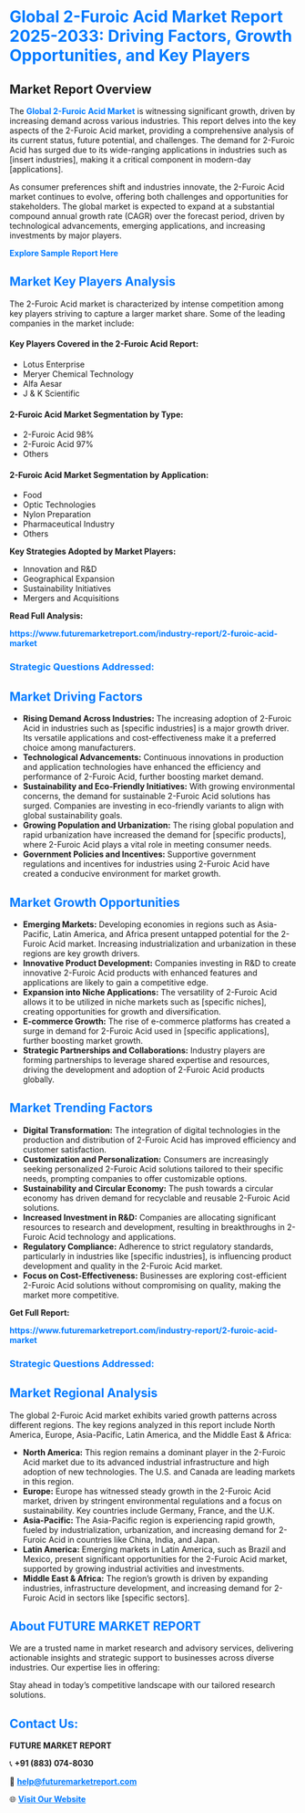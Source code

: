 <h1 style="color: #007BFF;">Global 2-Furoic Acid Market Report 2025-2033: Driving Factors, Growth Opportunities, and Key Players</h1>

<section id="overview">
<h2>Market Report Overview</h2>
<p>The <a href="https://www.futuremarketreport.com/industry-report/2-furoic-acid-market" style="color: #007BFF; text-decoration: none;"><strong>Global 2-Furoic Acid Market</strong></a> is witnessing significant growth, driven by increasing demand across various industries. This report delves into the key aspects of the 2-Furoic Acid market, providing a comprehensive analysis of its current status, future potential, and challenges. The demand for 2-Furoic Acid has surged due to its wide-ranging applications in industries such as [insert industries], making it a critical component in modern-day [applications].</p>
<p>As consumer preferences shift and industries innovate, the 2-Furoic Acid market continues to evolve, offering both challenges and opportunities for stakeholders. The global market is expected to expand at a substantial compound annual growth rate (CAGR) over the forecast period, driven by technological advancements, emerging applications, and increasing investments by major players.</p>
</section>

<section id="overview">
<p><a href="https://www.futuremarketreport.com/request-sample/reportId=64205" style="color: #007BFF; text-decoration: none;"><strong>Explore Sample Report Here</strong></a></p>
</section>

<section id="key-players">
<h2 style="color: #007BFF;">Market Key Players Analysis</h2>
<p>The 2-Furoic Acid market is characterized by intense competition among key players striving to capture a larger market share. Some of the leading companies in the market include:</p>
<h4>Key Players Covered in the 2-Furoic Acid Report:</h4>
<ul><li>Lotus Enterprise</li><li>Meryer Chemical Technology</li><li>Alfa Aesar</li><li>J &amp; K Scientific</li></ul>
<h4>2-Furoic Acid Market Segmentation by Type:</h4>
<ul><li>2-Furoic Acid 98%</li><li>2-Furoic Acid 97%</li><li>Others</li></ul>

<h4>2-Furoic Acid Market Segmentation by Application:</h4>
<ul><li>Food</li><li>Optic Technologies</li><li>Nylon Preparation</li><li>Pharmaceutical Industry</li><li>Others</li></ul>
<p><strong>Key Strategies Adopted by Market Players:</strong></p>
<ul>
<li>Innovation and R&D</li>
<li>Geographical Expansion</li>
<li>Sustainability Initiatives</li>
<li>Mergers and Acquisitions</li>
</ul>
</section>

<section>
<p><strong>Read Full Analysis: </strong></p><a href="https://www.futuremarketreport.com/industry-report/2-furoic-acid-market" style="color: #007BFF; text-decoration: none;"><strong>https://www.futuremarketreport.com/industry-report/2-furoic-acid-market</strong></a>
<h3 style="color: #007BFF;">Strategic Questions Addressed:</h3>
</section>

<section id="driving-factors">
<h2 style="color: #007BFF;">Market Driving Factors</h2>
<ul>
<li><strong>Rising Demand Across Industries:</strong> The increasing adoption of 2-Furoic Acid in industries such as [specific industries] is a major growth driver. Its versatile applications and cost-effectiveness make it a preferred choice among manufacturers.</li>
<li><strong>Technological Advancements:</strong> Continuous innovations in production and application technologies have enhanced the efficiency and performance of 2-Furoic Acid, further boosting market demand.</li>
<li><strong>Sustainability and Eco-Friendly Initiatives:</strong> With growing environmental concerns, the demand for sustainable 2-Furoic Acid solutions has surged. Companies are investing in eco-friendly variants to align with global sustainability goals.</li>
<li><strong>Growing Population and Urbanization:</strong> The rising global population and rapid urbanization have increased the demand for [specific products], where 2-Furoic Acid plays a vital role in meeting consumer needs.</li>
<li><strong>Government Policies and Incentives:</strong> Supportive government regulations and incentives for industries using 2-Furoic Acid have created a conducive environment for market growth.</li>
</ul>
</section>

<section id="growth-opportunities">
<h2 style="color: #007BFF;">Market Growth Opportunities</h2>
<ul>
<li><strong>Emerging Markets:</strong> Developing economies in regions such as Asia-Pacific, Latin America, and Africa present untapped potential for the 2-Furoic Acid market. Increasing industrialization and urbanization in these regions are key growth drivers.</li>
<li><strong>Innovative Product Development:</strong> Companies investing in R&D to create innovative 2-Furoic Acid products with enhanced features and applications are likely to gain a competitive edge.</li>
<li><strong>Expansion into Niche Applications:</strong> The versatility of 2-Furoic Acid allows it to be utilized in niche markets such as [specific niches], creating opportunities for growth and diversification.</li>
<li><strong>E-commerce Growth:</strong> The rise of e-commerce platforms has created a surge in demand for 2-Furoic Acid used in [specific applications], further boosting market growth.</li>
<li><strong>Strategic Partnerships and Collaborations:</strong> Industry players are forming partnerships to leverage shared expertise and resources, driving the development and adoption of 2-Furoic Acid products globally.</li>
</ul>
</section>

<section id="trending-factors">
<h2 style="color: #007BFF;">Market Trending Factors</h2>
<ul>
<li><strong>Digital Transformation:</strong> The integration of digital technologies in the production and distribution of 2-Furoic Acid has improved efficiency and customer satisfaction.</li>
<li><strong>Customization and Personalization:</strong> Consumers are increasingly seeking personalized 2-Furoic Acid solutions tailored to their specific needs, prompting companies to offer customizable options.</li>
<li><strong>Sustainability and Circular Economy:</strong> The push towards a circular economy has driven demand for recyclable and reusable 2-Furoic Acid solutions.</li>
<li><strong>Increased Investment in R&D:</strong> Companies are allocating significant resources to research and development, resulting in breakthroughs in 2-Furoic Acid technology and applications.</li>
<li><strong>Regulatory Compliance:</strong> Adherence to strict regulatory standards, particularly in industries like [specific industries], is influencing product development and quality in the 2-Furoic Acid market.</li>
<li><strong>Focus on Cost-Effectiveness:</strong> Businesses are exploring cost-efficient 2-Furoic Acid solutions without compromising on quality, making the market more competitive.</li>
</ul>
</section>

<section>
<p><strong>Get Full Report: </strong></p><a href="https://www.futuremarketreport.com/industry-report/2-furoic-acid-market" style="color: #007BFF; text-decoration: none;"><strong>https://www.futuremarketreport.com/industry-report/2-furoic-acid-market</strong></a>
<h3 style="color: #007BFF;">Strategic Questions Addressed:</h3>
</section>


<section id="regional-analysis">
<h2 style="color: #007BFF;">Market Regional Analysis</h2>
<p>The global 2-Furoic Acid market exhibits varied growth patterns across different regions. The key regions analyzed in this report include North America, Europe, Asia-Pacific, Latin America, and the Middle East & Africa:</p>
<ul>
<li><strong>North America:</strong> This region remains a dominant player in the 2-Furoic Acid market due to its advanced industrial infrastructure and high adoption of new technologies. The U.S. and Canada are leading markets in this region.</li>
<li><strong>Europe:</strong> Europe has witnessed steady growth in the 2-Furoic Acid market, driven by stringent environmental regulations and a focus on sustainability. Key countries include Germany, France, and the U.K.</li>
<li><strong>Asia-Pacific:</strong> The Asia-Pacific region is experiencing rapid growth, fueled by industrialization, urbanization, and increasing demand for 2-Furoic Acid in countries like China, India, and Japan.</li>
<li><strong>Latin America:</strong> Emerging markets in Latin America, such as Brazil and Mexico, present significant opportunities for the 2-Furoic Acid market, supported by growing industrial activities and investments.</li>
<li><strong>Middle East & Africa:</strong> The region’s growth is driven by expanding industries, infrastructure development, and increasing demand for 2-Furoic Acid in sectors like [specific sectors].</li>
</ul>
</section>

<footer>
<h2 style="color: #007BFF;">About FUTURE MARKET REPORT</h2>
<p>We are a trusted name in market research and advisory services, delivering actionable insights and strategic support to businesses across diverse industries. Our expertise lies in offering:</p>

<p>Stay ahead in today’s competitive landscape with our tailored research solutions.</p>

<h2 style="color: #007BFF;">Contact Us:</h2>
<p><strong>FUTURE MARKET REPORT</strong></p>
<p>📞 <strong>+91 (883) 074-8030</strong></p>
<p>📧 <strong><a href="mailto:help@futuremarketreport.com" style="color: #007BFF;">help@futuremarketreport.com</a></strong></p>
<p>🌐 <strong><a href="https://www.futuremarketreport.com/" style="color: #007BFF;">Visit Our Website</a></strong></p>
</footer>
